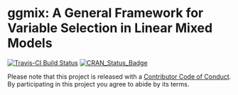 # ggmix: A General Framework for Variable Selection in Linear Mixed Models

[![Travis-CI Build Status](https://travis-ci.org/sahirbhatnagar/ggmix.svg?branch=master)](https://travis-ci.org/sahirbhatnagar/ggmix)
[![CRAN_Status_Badge](http://www.r-pkg.org/badges/version/ggmix)](https://cran.r-project.org/package=ggmix)


Please note that this project is released with a [Contributor Code of Conduct](CONDUCT.md). By participating in this project you agree to abide by its terms.
